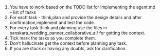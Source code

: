 1. You have to work based on the TODO list for implementing the agent.md - list of tasks
2. For each task - think,plan and provide the design details and after confirmation,implement and test the code.
3. For every task think and planning use the files in sanskara_wedding_panner_collaborative_ai/ for getting the context.
4. Tick mark the tasks as you complete them.
4. Don't hallucinate get the context before planning any task.
5. If you are stuck or having any doubts, ask for clarification. 